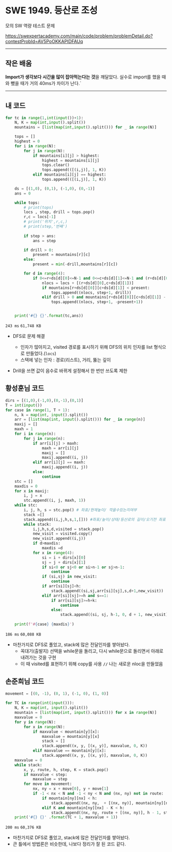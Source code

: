 # SWE 1949. 등산로 조성

모의 SW 역량 테스트 문제

https://swexpertacademy.com/main/code/problem/problemDetail.do?contestProbId=AV5PoOKKAPIDFAUq

---

## 작은 배움

**Import가 생각보다 시간을 많이 잡아먹는다는 것**을 깨달았다. 실수로 import를 했을 때와 뺐을 때가 거의 40ms가 차이가 난다.`



---

##  내 코드

```python
for tc in range(1,int(input())+1):
    N, K = map(int,input().split())
    mountains = [list(map(int,input().split())) for _ in range(N)]

    tops = []
    highest = 0
    for i in range(N):
        for j in range(N):
            if mountains[i][j] > highest:
                highest = mountains[i][j]
                tops.clear()
                tops.append(([(i,j)], 1, K))
            elif mountains[i][j] == highest:
                tops.append(([(i,j)], 1, K))

    ds = [(1,0), (0,1), (-1,0), (0,-1)]
    ans = 0

    while tops:
        # print(tops)
        locs , step, drill = tops.pop()
        r,c = locs[-1]
        # print('위치',r,c,)
        # print(step,'번째')
        
        if step > ans:
            ans = step

        if drill > 0:
            present = mountains[r][c]
        else:
            present = min(-drill,mountains[r][c])

        for d in range(4):
            if 0<=r+ds[d][0]<=N-1 and 0<=c+ds[d][1]<=N-1 and (r+ds[d][0],c+ds[d][1]) not in locs:
                nlocs = locs + [(r+ds[d][0],c+ds[d][1])]
                if mountains[r+ds[d][0]][c+ds[d][1]] < present:
                    tops.append((nlocs, step+1, drill))
                elif drill > 0 and mountains[r+ds[d][0]][c+ds[d][1]] - drill < present:
                    tops.append((nlocs, step+1, -present+1))


    print('#{} {}'.format(tc,ans))
```

`243 ms` `61,748 KB`



- DFS로 문제 해결
  - 인자가 많아지고, visited 경로를 표시하기 위해 DFS의 위치 인자를 list 형식으로 만들었다.(`locs`)
  - 스택에 넣는 인자 : 경로(리스트), 거리, 뚫는 깊이

- Drill을 쓰면 값이 음수로 바뀌게 설정해서 한 번만 쓰도록 제한





## 황성훈님 코드

```python
dirs = [(1,0),(-1,0),(0,-1),(0,1)]
T = int(input())
for case in range(1, T + 1):
    n, k = map(int, input().split())
    arr = [list(map(int, input().split())) for _ in range(n)]
    maxij = []
    maxh = 1
    for i in range(n):
        for j in range(n):
            if arr[i][j] > maxh:
                maxh = arr[i][j]
                maxij = []
                maxij.append((i, j))
            elif arr[i][j] == maxh:
                maxij.append((i, j))
            else:
                continue
    stc = []
    maxdis = 0
    for x in maxij:
        i, j = x
        stc.append((i, j, maxh, 1))
    while stc:
        i, j, h, s = stc.pop() # 좌표/현재높이/ 깍을수있는지여부
        stack =[]
        stack.append((i,j,h,s,1,[])) #좌표/높이/상태/등산로의 길이/오기전 좌표
        while stack:
            i,j,h,s,d,visited = stack.pop()
            new_visit = visited.copy()
            new_visit.append((i,j))
            if d>maxdis:
                maxdis =d
            for x in range(4):
                si = i + dirs[x][0]
                sj = j + dirs[x][1]
                if si<0 or sj<0 or si>n-1 or sj>n-1:
                    continue
                if (si,sj) in new_visit:
                    continue
                if arr[si][sj]<h:
                    stack.append((si,sj,arr[si][sj],s,d+1,new_visit))
                elif arr[si][sj]>=h and s==1:
                    if arr[si][sj]>=h+k:
                        continue
                    else:
                        stack.append((si, sj, h-1, 0, d + 1, new_visit))
 
    print(f'#{case} {maxdis}')
```

`186 ms` `60,088 KB`



- 마찬가지로 DFS로 풀었고, stack에 많은 전달인자를 쌓아놨다.
  - 꼭대기(출발지) 선택을 while문을 돌리고, 다시 while문으로 돌리면서 아래로 내려가는 것을 구현
  - 이 때 visited를 표현하기 위해 copy를 사용 **`//`** 나는 새로운 nloc을 만들었음



## 손준희님 코드

```python
movement = [(0, -1), (0, 1), (-1, 0), (1, 0)]
 
for TC in range(int(input())):
    N, K = map(int, input().split())
    mountain = [list(map(int, input().split())) for x in range(N)]
    maxvalue = 0
    for y in range(N):
        for x in range(N):
            if maxvalue < mountain[y][x]:
                maxvalue = mountain[y][x]
                stack = []
                stack.append((x, y, [(x, y)], maxvalue, 0, K))
            elif maxvalue == mountain[y][x]:
                stack.append((x, y, [(x, y)], maxvalue, 0, K))
    maxvalue = 0
    while stack:
        x, y, route, h, step, K = stack.pop()
        if maxvalue < step:
            maxvalue = step
        for move in movement:
            nx, ny = x + move[0], y + move[1]
            if -1 < nx < N and -1 < ny < N and (nx, ny) not in route:
                if mountain[ny][nx] < h:
                    stack.append((nx, ny,  + [(nx, ny)], mountain[ny][nx], step + 1, K))
                elif K and mountain[ny][nx] - K < h:
                    stack.append((nx, ny, route + [(nx, ny)], h - 1, step + 1, 0))
    print('#{} {}' .format(TC + 1, maxvalue + 1))
```

`200 ms` `60,376 KB`



- 마찬가지로 DFS로 풀었고, stack에 많은 전달인자를 쌓아놨다.
- 큰 틀에서 방법론은 비슷한데, 나보다 정리가 잘 된 코드 같다.
